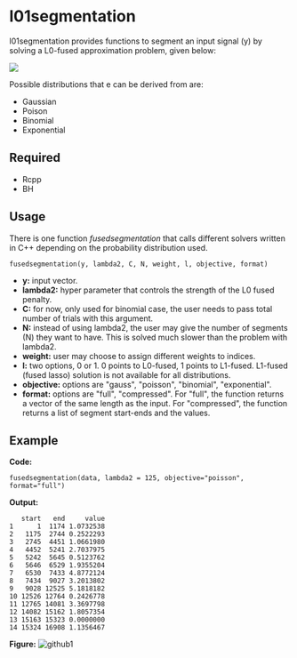 # l01segmentation
l01segmentation provides functions to segment an input signal (y) by solving a L0-fused approximation problem, given below: 

![](https://latex.codecogs.com/svg.image?{\color{white}\beta=\underset{\beta&space;\in&space;\mathbb{R}^{n}}{\operatorname{argmax}}&space;\sum_{i=1}^{N}&space;e(\beta_i,&space;y_i\textbf{})-\lambda_2&space;\sum_{i=1}^{N-1}\left|\beta_{i}&space;-&space;\beta_{i&plus;1}\right|_0}#gh-dark-mode-only)

Possible distributions that e can be derived from are:
- Gaussian
- Poison
- Binomial
- Exponential

## Required
- Rcpp
- BH

## Usage
There is one function *fusedsegmentation* that calls different solvers written in C++ depending on the probability distribution used. 
```
fusedsegmentation(y, lambda2, C, N, weight, l, objective, format)
```
- **y:** input vector.
- **lambda2:** hyper parameter that controls the strength of the L0 fused penalty.
- **C:** for now, only used for binomial case, the user needs to pass total number of trials with this argument.
- **N:** instead of using lambda2, the user may give the number of segments (N) they want to have. This is solved much slower than the problem with lambda2. 
- **weight:** user may choose to assign different weights to indices.
- **l:** two options, 0 or 1. 0 points to L0-fused, 1 points to L1-fused. L1-fused (fused lasso) solution is not available for all distributions.
- **objective:** options are "gauss", "poisson", "binomial", "exponential".
- **format:** options are "full", "compressed". For "full", the function returns a vector of the same length as the input. For "compressed", the function returns a list of segment start-ends and the values.

## Example
**Code:**
```
fusedsegmentation(data, lambda2 = 125, objective="poisson", format="full")
```
**Output:**
```
   start   end     value
1      1  1174 1.0732538
2   1175  2744 0.2522293
3   2745  4451 1.0661980
4   4452  5241 2.7037975
5   5242  5645 0.5123762
6   5646  6529 1.9355204
7   6530  7433 4.8772124
8   7434  9027 3.2013802
9   9028 12525 5.1818182
10 12526 12764 0.2426778
11 12765 14081 3.3697798
12 14082 15162 1.8057354
13 15163 15323 0.0000000
14 15324 16908 1.1356467
```
**Figure:**
![github1](https://user-images.githubusercontent.com/15932827/158254225-143b22b7-c427-4808-bfca-d9fefd545d6e.png)


